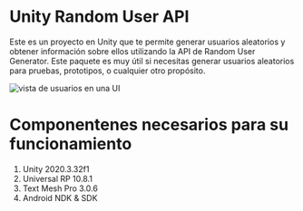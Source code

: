 # Unity Random User API

Este es un proyecto en Unity que te permite generar usuarios aleatorios y obtener información sobre ellos utilizando la API de Random User Generator. Este paquete es muy útil si necesitas generar usuarios aleatorios para pruebas, prototipos, o cualquier otro propósito.

![vista de usuarios en una UI](https://github.com/NocSchecter/Unity-random-user-api/blob/develop/Screens/preview.gif)

# Componentenes necesarios para su funcionamiento

1. Unity 2020.3.32f1
2. Universal RP 10.8.1
3. Text Mesh Pro 3.0.6
4. Android NDK & SDK
